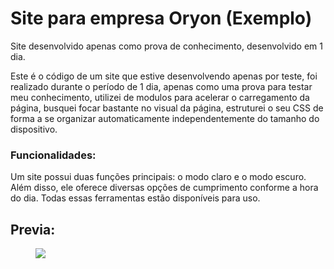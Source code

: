 # Site para empresa Oryon (Exemplo)
Site desenvolvido apenas como prova de conhecimento, desenvolvido em 1 dia.

Este é o código de um site que estive desenvolvendo apenas por teste, foi realizado durante o período de 1 dia, apenas como uma prova para testar meu conhecimento, utilizei de modulos para acelerar o carregamento da página, busquei focar bastante no visual da página, estruturei o seu CSS de forma a se organizar automaticamente independentemente do tamanho do dispositivo.

### Funcionalidades:
Um site possui duas funções principais: o modo claro e o modo escuro. Além disso, ele oferece diversas opções de cumprimento conforme a hora do dia. Todas essas ferramentas estão disponíveis para uso.

## Previa:
<figure class="gif">
    <img src="https://i.gyazo.com/732cdaf615c2229cd9e052e7711f60cf.gif">
</figure>
